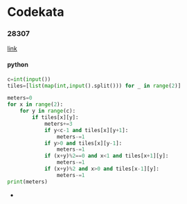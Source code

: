 # Codekata
### 28307
[link](https://www.acmicpc.net/problem/28307)
#### python
```python
c=int(input())
tiles=[list(map(int,input().split())) for _ in range(2)]

meters=0
for x in range(2):
    for y in range(c):
        if tiles[x][y]:
            meters+=3
            if y<c-1 and tiles[x][y+1]:
                meters-=1
            if y>0 and tiles[x][y-1]:
                meters-=1
            if (x+y)%2==0 and x<1 and tiles[x+1][y]:
                meters-=1
            if (x+y)%2 and x>0 and tiles[x-1][y]:
                meters-=1
print(meters)
```
- 